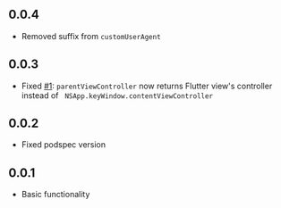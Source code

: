 ## 0.0.4
* Removed suffix from `customUserAgent`

## 0.0.3
* Fixed [#1](https://github.com/vanelizarov/flutter_macos_webview/issues/1): `parentViewController` now returns Flutter view's controller instead of `
NSApp.keyWindow.contentViewController`

## 0.0.2
* Fixed podspec version

## 0.0.1

* Basic functionality
